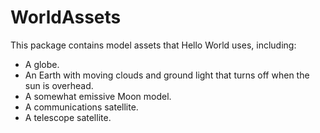 # WorldAssets

This package contains model assets that Hello World uses, including:
 * A globe.
 * An Earth with moving clouds and ground light that turns off when the sun
   is overhead.
 * A somewhat emissive Moon model.
 * A communications satellite.
 * A telescope satellite.
